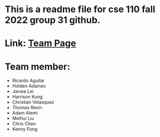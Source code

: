 # This is a readme file for cse 110 fall 2022 group 31 github.  
# Link: [Team Page](https://github.com/cse110-fa22-group31/cse110-fa22-group31/blob/main/admin/team.md)
# Team member:  
<ul>
  <li>Ricardo Aguilar</li> 
  <li>Holden Adamec</li>
<li>Jacwa Lei</li>  
<li>Harrison Kung</li>  
<li>Christian Velasquez</li>  
<li>Thomas Rexin</li>  
<li>Adam Alemi</li>  
<li>Meihui Liu</li>  
<li>Chris Chen</li>  
<li>Kenny Fong</li>  
</ul>

